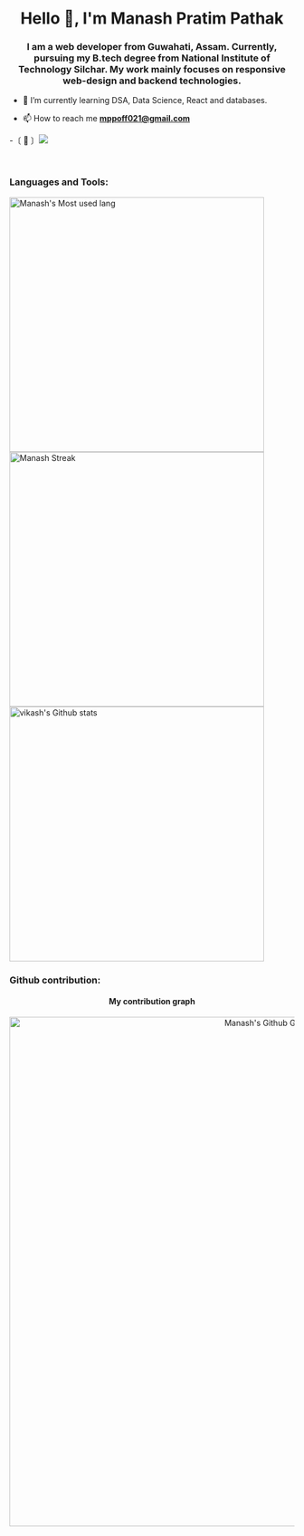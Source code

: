 <h1 align="center">Hello 👋, I'm Manash Pratim Pathak</h1>
<h3 align="center">
  I am a web developer from Guwahati, Assam. Currently, pursuing my B.tech degree from National Institute of Technology Silchar. My work mainly focuses on responsive web-design and backend technologies.</h3>

- 🌱 I’m currently learning DSA, Data Science, React and databases.

- 📫 How to reach me **mppoff021@gmail.com**

-〔 👀 〕![](https://komarev.com/ghpvc/?username=ManashPratimPathak&color=dc143c)

<br>

<h3 align="left">Languages and Tools:</h3>


<img  width="450em" src="https://github-readme-stats.vercel.app/api/top-langs?username=ManashPratimPathak&show_icons=true&locale=en&layout=compact&theme=radical" alt="Manash's Most used lang" />
<img  width="450em"   src="https://github-readme-streak-stats.herokuapp.com/?user=ManashPratimPathak&theme=radical" alt="Manash Streak" />
<img  width="450em" align="center" alt="vikash's Github stats"  src="https://github-readme-stats.vercel.app/api?username=ManashPratimPathak&show_icons=true&count_private=true&theme=radical" /> 

### Github contribution:
	  
<h4 align="center">My contribution graph</h4>

<p align="center"> <img width="900em" src="https://github-contribution-graph.herokuapp.com/graph?username=ManashPratimPathak&bg_color=1F222E&color=FF0075&line=77D970&point=FFFFFF&hide_border=false" alt="Manash's Github Graph" /> </p>

